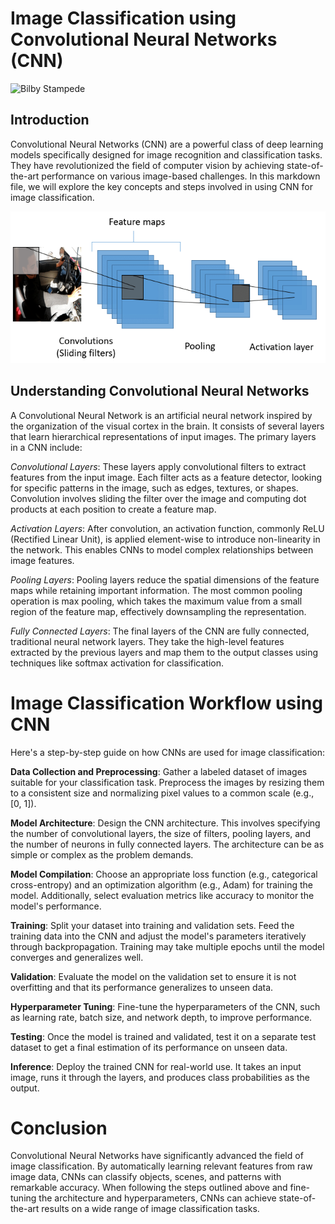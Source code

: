 # Image Classification using Convolutional Neural Networks (CNN)

![Bilby Stampede](./iStock-1205321953.png)

## Introduction
Convolutional Neural Networks (CNN) are a powerful class of deep learning models specifically designed for image recognition and classification tasks. They have revolutionized the field of computer vision by achieving state-of-the-art performance on various image-based challenges. In this markdown file, we will explore the key concepts and steps involved in using CNN for image classification.

![Bilby Stampede](./A-simple-CNN-architecture-consisting-of-convolution-pooling-and-activation-layers-2.ppm)

## Understanding Convolutional Neural Networks
A Convolutional Neural Network is an artificial neural network inspired by the organization of the visual cortex in the brain. It consists of several layers that learn hierarchical representations of input images. The primary layers in a CNN include:

*Convolutional Layers*: These layers apply convolutional filters to extract features from the input image. Each filter acts as a feature detector, looking for specific patterns in the image, such as edges, textures, or shapes. Convolution involves sliding the filter over the image and computing dot products at each position to create a feature map.

*Activation Layers*: After convolution, an activation function, commonly ReLU (Rectified Linear Unit), is applied element-wise to introduce non-linearity in the network. This enables CNNs to model complex relationships between image features.

*Pooling Layers*: Pooling layers reduce the spatial dimensions of the feature maps while retaining important information. The most common pooling operation is max pooling, which takes the maximum value from a small region of the feature map, effectively downsampling the representation.

*Fully Connected Layers*: The final layers of the CNN are fully connected, traditional neural network layers. They take the high-level features extracted by the previous layers and map them to the output classes using techniques like softmax activation for classification.

# Image Classification Workflow using CNN
Here's a step-by-step guide on how CNNs are used for image classification:

**Data Collection and Preprocessing**: Gather a labeled dataset of images suitable for your classification task. Preprocess the images by resizing them to a consistent size and normalizing pixel values to a common scale (e.g., [0, 1]).

**Model Architecture**: Design the CNN architecture. This involves specifying the number of convolutional layers, the size of filters, pooling layers, and the number of neurons in fully connected layers. The architecture can be as simple or complex as the problem demands.

**Model Compilation**: Choose an appropriate loss function (e.g., categorical cross-entropy) and an optimization algorithm (e.g., Adam) for training the model. Additionally, select evaluation metrics like accuracy to monitor the model's performance.

**Training**: Split your dataset into training and validation sets. Feed the training data into the CNN and adjust the model's parameters iteratively through backpropagation. Training may take multiple epochs until the model converges and generalizes well.

**Validation**: Evaluate the model on the validation set to ensure it is not overfitting and that its performance generalizes to unseen data.

**Hyperparameter Tuning**: Fine-tune the hyperparameters of the CNN, such as learning rate, batch size, and network depth, to improve performance.

**Testing**: Once the model is trained and validated, test it on a separate test dataset to get a final estimation of its performance on unseen data.

**Inference**: Deploy the trained CNN for real-world use. It takes an input image, runs it through the layers, and produces class probabilities as the output.

# Conclusion
Convolutional Neural Networks have significantly advanced the field of image classification. By automatically learning relevant features from raw image data, CNNs can classify objects, scenes, and patterns with remarkable accuracy. When following the steps outlined above and fine-tuning the architecture and hyperparameters, CNNs can achieve state-of-the-art results on a wide range of image classification tasks.
